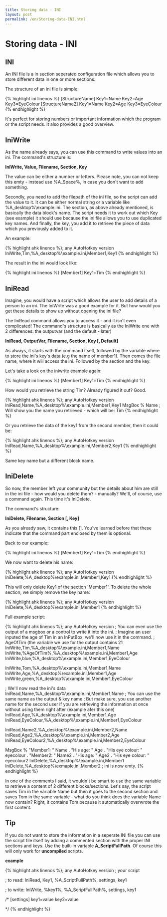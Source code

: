 ```yaml
---
title: Storing data - INI
layout: post
permalink: /en/Storing-data-INI.html
---
```


# Storing data - INI

## INI
An INI file is a in section seperated configuration file which allows you to store different data in one or more sections.

The structure of an ini file is simple:

{% highlight ini linenos %}
[StructureName]
Key1=Name
Key2=Age
Key3=EyeColour
[StructureName2]
Key1=Name
Key2=Age
Key3=EyeColour
{% endhighlight %}

It's perfect for storing numbers or important information which the program or the script needs. It also provides a good overview.

## IniWrite

As the name already says, you can use this command to write values into an ini. The command's structure is:

__IniWrite, Value, Filename, Section, Key__

The value can be either a number or letters. Please note, you can not keep this emty - instead use %A_Space%, in case you don't want to add something.

Secondly, you need to add the filepath of the ini file, so the script can add the value to it. It can be either normal string or a variable like %A_desktop%\example.ini.
The section, as above already mentioned, is basically the data block's name. The script needs it to work out which Key (see example) it should use because the ini file allows you to use duplicated key names.
And finally, the key, you add it to retrieve the piece of data which you previously added to it.

An example:

{% highlight ahk linenos %}; any AutoHotkey version
IniWrite,Tim,%A_desktop%\example.ini,Member1,Key1
{% endhighlight %}

The result in the ini would look like:

{% highlight ini linenos %}
[Member1]
Key1=Tim
{% endhighlight %}

## IniRead

Imagine, you would have a script which allows the user to add details of a person to an ini. The IniWrite was a good example for it. But how would you get these details to show up without opening the ini file?

The IniRead command allows you to access it - and it isn't even complicated! The command's structure is basically as the IniWrite one with 2 differences: the outputvar (and the default - later)

__IniRead, OutputVar, Filename, Section, Key [, Default]__

As always, it starts with the command itself, followed by the variable where to store the ini's key's data (e.g the name of member1).
Then comes the file name, where it will access the ini.
Followed by the section and the key.

Let's take a look on the iniwrite example again:

{% highlight ini linenos %}
[Member1]
Key1=Tim
{% endhighlight %}

How would you retrieve the string Tim? Already figured it out? Good.

{% highlight ahk linenos %}; any AutoHotkey version
IniRead,Name,%A_desktop%\example.ini,Member1,Key1
MsgBox % Name ; Will show you the name you retrieved - which will be: Tim
{% endhighlight %}

Or you retrieve the data of the key1 from the second member, then it could be:

{% highlight ahk linenos %}; any AutoHotkey version
IniRead,Name,%A_desktop%\example.ini,Member2,Key1
{% endhighlight %}

Same key name but a different block name.

## IniDelete

So now, the member left your community but the details about him are still in the ini file - how would you delete them? - manually? We'll, of course, use a command again. This time it's IniDelete.

The command's structure:

__IniDelete, Filename, Section [, Key]__

As you already saw, it contains this []. You've learned before that these indicate that the command part enclosed by them is optional.

Back to our example:

{% highlight ini linenos %}
[Member1]
Key1=Tim
{% endhighlight %}

We now want to delete his name:

{% highlight ahk linenos %}; any AutoHotkey version
IniDelete,%A_desktop%\example.ini,Member1,Key1
{% endhighlight %}

This will only delete Key1 of the section 'Member1'.
To delete the whole section, we simply remove the key name:

{% highlight ahk linenos %}; any AutoHotkey version
IniDelete,%A_desktop%\example.ini,Member1
{% endhighlight %}

Full example script:

{% highlight ahk linenos %}; any AutoHotkey version
; You can even use the output of a msgbox or a control to write it into the ini.
; Imagine an user inputed the age of Tim in an InPutBox, we'll now use it in the command.
; AgeOfTim (the variable we use for the output contains 21
IniWrite,Tim,%A_desktop%\example.ini,Member1,Name
IniWrite,%AgeOfTim%,%A_desktop%\example.ini,Member1,Age
IniWrite,blue,%A_desktop%\example.ini,Member1,EyeColour

IniWrite,Tom,%A_desktop%\example.ini,Member1,Name
IniWrite,Age,%A_desktop%\example.ini,Member1,Age
IniWrite,green,%A_desktop%\example.ini,Member1,EyeColour

; We'll now read the ini's data 
IniRead,Name,%A_desktop%\example.ini,Member1,Name ; You can use the same name as the output & key name
; But make sure, you use another name for the second user if you are retrieving the information at once without using them right after (example afer this one)
IniRead,Age,%A_desktop%\example.ini,Member1,Age
IniRead,EyeColour,%A_desktop%\example.ini,Member1,EyeColour

IniRead,Name2,%A_desktop%\example.ini,Member2,Name
IniRead,Age2,%A_desktop%\example.ini,Member2,Age
IniRead,EyeColour2,%A_desktop%\example.ini,Member2,EyeColour

MsgBox % "Member1: " Name
             . "His age: " Age
             . "His eye colour: " eyecolour
             . "Member2: " Name2
             . "His age: " Age2
             . "His eye colour: " eyecolour2
IniDelete,%A_desktop%\example.ini,Member1
IniDelete,%A_desktop%\exmaple.ini,Member2 ; ini is now emty.
{% endhighlight %}

In one of the comments I said, it wouldn't be smart to use the same variable to retrieve a content of 2 different blocks/sections.
Let's say, the script saves Tim in the variable Name but then it goes to the second section and saves Tom in the same variable - what do you think does the variable Name now contain?
Right, it contains Tom because it automatically overwrote the first content.

## Tip

If you do not want to store the information in a seperate INI file you can use the script file itself by adding a commented section with the proper INI sections and keys. Use the built-in variable __A_ScriptFullPath__. Of course this will only work for **uncompiled** scripts.

**example**

{% highlight ahk linenos %}; any AutoHotkey version
; your script

; to read:
IniRead, Key1, %A_ScriptFullPath%, settings, key1

; to write:
IniWrite, %key1%, %A_ScriptFullPath%, settings, key1

/*
[settings]
key1=value
key2=value

*/
{% endhighlight %}

